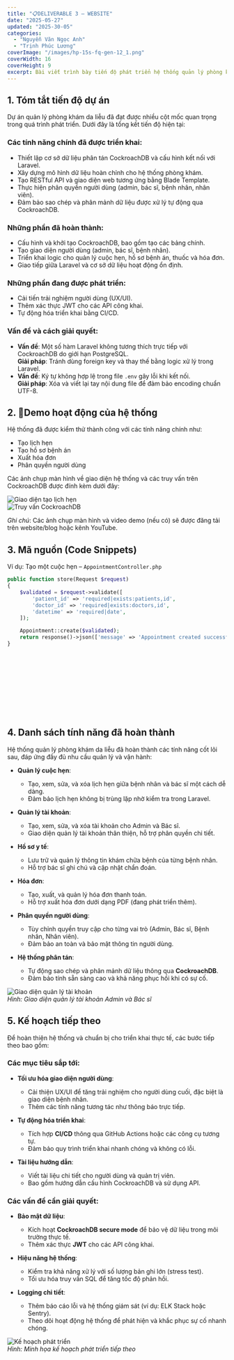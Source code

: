 ```yaml
---
title: "📋DELIVERABLE 3 – WEBSITE"
date: "2025-05-27"
updated: "2025-30-05"
categories:
  - "Nguyễn Văn Ngọc Anh"
  - "Trịnh Phúc Lương"
coverImage: "/images/hp-15s-fq-gen-12_1.png"
coverWidth: 16
coverHeight: 9
excerpt: Bài viết trình bày tiến độ phát triển hệ thống quản lý phòng khám da liễu.
---
```


## 1. Tóm tắt tiến độ dự án

Dự án quản lý phòng khám da liễu đã đạt được nhiều cột mốc quan trọng trong quá trình phát triển. Dưới đây là tổng kết tiến độ hiện tại:

### Các tính năng chính đã được triển khai:
- Thiết lập cơ sở dữ liệu phân tán CockroachDB và cấu hình kết nối với Laravel.
- Xây dựng mô hình dữ liệu hoàn chỉnh cho hệ thống phòng khám.
- Tạo RESTful API và giao diện web tương ứng bằng Blade Template.
- Thực hiện phân quyền người dùng (admin, bác sĩ, bệnh nhân, nhân viên).
- Đảm bảo sao chép và phân mảnh dữ liệu được xử lý tự động qua CockroachDB.

### Những phần đã hoàn thành:
- Cấu hình và khởi tạo CockroachDB, bao gồm tạo các bảng chính.
- Tạo giao diện người dùng (admin, bác sĩ, bệnh nhân).
- Triển khai logic cho quản lý cuộc hẹn, hồ sơ bệnh án, thuốc và hóa đơn.
- Giao tiếp giữa Laravel và cơ sở dữ liệu hoạt động ổn định.

### Những phần đang được phát triển:
- Cải tiến trải nghiệm người dùng (UX/UI).
- Thêm xác thực JWT cho các API công khai.
- Tự động hóa triển khai bằng CI/CD.

### Vấn đề và cách giải quyết:
- **Vấn đề**: Một số hàm Laravel không tương thích trực tiếp với CockroachDB do giới hạn PostgreSQL.  
  **Giải pháp**: Tránh dùng foreign key và thay thế bằng logic xử lý trong Laravel.
- **Vấn đề**: Ký tự không hợp lệ trong file `.env` gây lỗi khi kết nối.  
  **Giải pháp**: Xóa và viết lại tay nội dung file để đảm bảo encoding chuẩn UTF-8.

## 2. 📸Demo hoạt động của hệ thống

Hệ thống đã được kiểm thử thành công với các tính năng chính như:
- Tạo lịch hẹn
- Tạo hồ sơ bệnh án
- Xuất hóa đơn
- Phân quyền người dùng

Các ảnh chụp màn hình về giao diện hệ thống và các truy vấn trên CockroachDB được đính kèm dưới đây:

![Giao diện tạo lịch hẹn](images/screenshot_appointment.jpeg)  
![Truy vấn CockroachDB](images/screenshot_cockroachdb_query.jpeg)

*Ghi chú*: Các ảnh chụp màn hình và video demo (nếu có) sẽ được đăng tải trên website/blog hoặc kênh YouTube.

## 3. Mã nguồn (Code Snippets)

Ví dụ: Tạo một cuộc hẹn – `AppointmentController.php`

```php
public function store(Request $request)
{
    $validated = $request->validate([
        'patient_id' => 'required|exists:patients,id',
        'doctor_id' => 'required|exists:doctors,id',
        'datetime' => 'required|date',
    ]);

    Appointment::create($validated);
    return response()->json(['message' => 'Appointment created successfully']);
}













```
## 4. Danh sách tính năng đã hoàn thành

Hệ thống quản lý phòng khám da liễu đã hoàn thành các tính năng cốt lõi sau, đáp ứng đầy đủ nhu cầu quản lý và vận hành:

- **Quản lý cuộc hẹn**:  
  - Tạo, xem, sửa, và xóa lịch hẹn giữa bệnh nhân và bác sĩ một cách dễ dàng.  
  - Đảm bảo lịch hẹn không bị trùng lặp nhờ kiểm tra trong Laravel.

- **Quản lý tài khoản**:  
  - Tạo, xem, sửa, và xóa tài khoản cho Admin và Bác sĩ.  
  - Giao diện quản lý tài khoản thân thiện, hỗ trợ phân quyền chi tiết.

- **Hồ sơ y tế**:  
  - Lưu trữ và quản lý thông tin khám chữa bệnh của từng bệnh nhân.  
  - Hỗ trợ bác sĩ ghi chú và cập nhật chẩn đoán.

- **Hóa đơn**:  
  - Tạo, xuất, và quản lý hóa đơn thanh toán.  
  - Hỗ trợ xuất hóa đơn dưới dạng PDF (đang phát triển thêm).

- **Phân quyền người dùng**:  
  - Tùy chỉnh quyền truy cập cho từng vai trò (Admin, Bác sĩ, Bệnh nhân, Nhân viên).  
  - Đảm bảo an toàn và bảo mật thông tin người dùng.

- **Hệ thống phân tán**:  
  - Tự động sao chép và phân mảnh dữ liệu thông qua **CockroachDB**.  
  - Đảm bảo tính sẵn sàng cao và khả năng phục hồi khi có sự cố.

![Giao diện quản lý tài khoản](images/screenshot_admin_management.jpeg)  
*Hình: Giao diện quản lý tài khoản Admin và Bác sĩ*

## 5. Kế hoạch tiếp theo

Để hoàn thiện hệ thống và chuẩn bị cho triển khai thực tế, các bước tiếp theo bao gồm:

### Các mục tiêu sắp tới:
- **Tối ưu hóa giao diện người dùng**:  
  - Cải thiện UX/UI để tăng trải nghiệm cho người dùng cuối, đặc biệt là giao diện bệnh nhân.  
  - Thêm các tính năng tương tác như thông báo trực tiếp.

- **Tự động hóa triển khai**:  
  - Tích hợp **CI/CD** thông qua GitHub Actions hoặc các công cụ tương tự.  
  - Đảm bảo quy trình triển khai nhanh chóng và không có lỗi.

- **Tài liệu hướng dẫn**:  
  - Viết tài liệu chi tiết cho người dùng và quản trị viên.  
  - Bao gồm hướng dẫn cấu hình CockroachDB và sử dụng API.

### Các vấn đề cần giải quyết:
- **Bảo mật dữ liệu**:  
  - Kích hoạt **CockroachDB secure mode** để bảo vệ dữ liệu trong môi trường thực tế.  
  - Thêm xác thực **JWT** cho các API công khai.

- **Hiệu năng hệ thống**:  
  - Kiểm tra khả năng xử lý với số lượng bản ghi lớn (stress test).  
  - Tối ưu hóa truy vấn SQL để tăng tốc độ phản hồi.

- **Logging chi tiết**:  
  - Thêm báo cáo lỗi và hệ thống giám sát (ví dụ: ELK Stack hoặc Sentry).  
  - Theo dõi hoạt động hệ thống để phát hiện và khắc phục sự cố nhanh chóng.

![Kế hoạch phát triển](images/screenshot_roadmap.jpeg)  
*Hình: Minh họa kế hoạch phát triển tiếp theo*